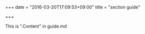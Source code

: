 +++
date = "2016-03-20T17:09:53+09:00"
title = "section guide"

+++

This is ".Content" in guide.md

